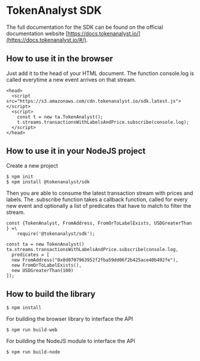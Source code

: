 # TokenAnalyst SDK 

The full documentation for the SDK can be found on the official documentation website [https://docs.tokenanalyst.io/](https://docs.tokenanalyst.io/#/).

## How to use it in the browser

Just add it to the head of your HTML document. The function console.log is called everytime a new event arrives on that stream.

```
<head>
  <script src="https://s3.amazonaws.com/cdn.tokenanalyst.io/sdk.latest.js"></script>
  <script>
    const t = new ta.TokenAnalyst();
    t.streams.transactionsWithLabelsAndPrice.subscribe(console.log);
  </script>
</head>
```  

## How to use it in your NodeJS project

Create a new project

```
$ npm init
$ npm install @tokenanalyst/sdk
```

Then you are able to consume the latest transaction stream with prices and labels. 
The .subscribe function takes a callback function, called for every new event and 
optionally a list of predicates that have to match to filter the stream.

```
const {TokenAnalyst, FromAddress, FromOrToLabelExists, USDGreaterThan } =\
	require('@tokenanalyst/sdk');

const ta = new TokenAnalyst()
ta.streams.transactionsWithLabelsAndPrice.subscribe(console.log,
  predicates = [
  new FromAddress("0x0d0707963952f2fba59dd06f2b425ace40b492fe"),
  new FromOrToLabelExists(),
  new USDGreaterThan(100)
]);
```

## How to build the library 

```
$ npm install 
```

For building the browser library to interface the API 

```
$ npm run build-web
```

For building the NodeJS module to interface the API

```
$ npm run build-node
```
